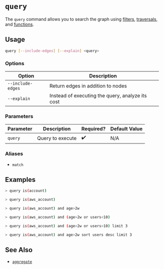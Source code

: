 # `query`

The `query` command allows you to search the graph using [filters](../../concepts/search/filters.md), [traversals](../../concepts/search/traversals.md), and [functions](../../concepts/search/aggregation.md).

## Usage

```bash
query [--include-edges] [--explain] <query>
```

### Options

| Option            | Description                                      |
| ----------------- | ------------------------------------------------ |
| `--include-edges` | Return edges in addition to nodes                |
| `--explain`       | Instead of executing the query, analyze its cost |

### Parameters

| Parameter | Description      | Required? | Default Value |
| --------- | ---------------- | --------- | ------------- |
| `query`   | Query to execute | ✔️        | N/A           |

### Aliases

- `match`

## Examples

```bash title="Find accounts across all cloud providers"
> query is(account)
```

```bash title="Find all AWS accounts"
> query is(aws_account)
```

```bash title="Find all AWS accounts more than 2 weeks old"
> query is(aws_account) and age>2w
```

```bash title="Find all AWS accounts that are either older than 2 weeks or have more than 10 users"
> query is(aws_account) and (age>2w or users<10)
```

```bash title="Find 3 AWS accounts that are are either older than 2 weeks or have more than 10 users"
> query is(aws_account) and (age>2w or users>10) limit 3
```

```bash title="Find the 3 AWS accounts that are more than 2 weeks old with the greatest number of users"
> query is(aws_account) and age>2w sort users desc limit 3
```

## See Also

- [`aggregate`](./aggregate.md)
